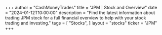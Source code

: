 +++
author = "CashMoneyTrades"
title = "JPM | Stock and Overview"
date = "2024-01-12T10:00:00"
description = "Find the latest information about trading JPM stock for a full financial overview to help with your stock trading and investing."
tags = [
   "Stocks",
]
layout = "stocks"
ticker = "JPM"
+++
